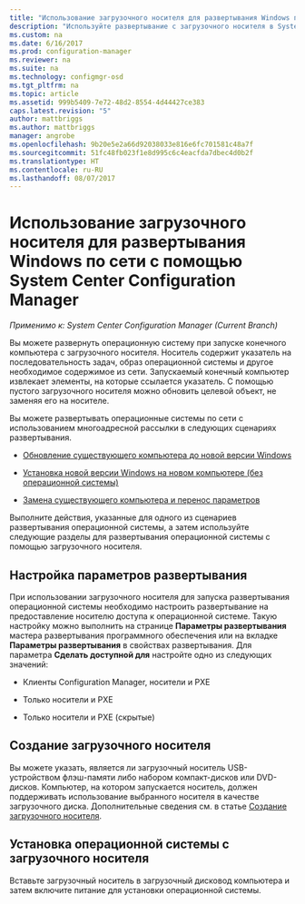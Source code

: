 ```yaml
---
title: "Использование загрузочного носителя для развертывания Windows по сети | Документы Майкрософт"
description: "Используйте развертывание с загрузочного носителя в System Center Configuration Manager, чтобы развернуть операционную систему при запуске конечного компьютера."
ms.custom: na
ms.date: 6/16/2017
ms.prod: configuration-manager
ms.reviewer: na
ms.suite: na
ms.technology: configmgr-osd
ms.tgt_pltfrm: na
ms.topic: article
ms.assetid: 999b5409-7e72-48d2-8554-4d44427ce383
caps.latest.revision: "5"
author: mattbriggs
ms.author: mattbriggs
manager: angrobe
ms.openlocfilehash: 9b20e5e2a66d92038033e816e6fc701581c48a7f
ms.sourcegitcommit: 51fc48fb023f1e8d995c6c4eacfda7dbec4d0b2f
ms.translationtype: HT
ms.contentlocale: ru-RU
ms.lasthandoff: 08/07/2017
---
```

# <a name="use-bootable-media-to-deploy-windows-over-the-network-with-system-center-configuration-manager"></a>Использование загрузочного носителя для развертывания Windows по сети с помощью System Center Configuration Manager

*Применимо к: System Center Configuration Manager (Current Branch)*

Вы можете развернуть операционную систему при запуске конечного компьютера с загрузочного носителя. Носитель содержит указатель на последовательность задач, образ операционной системы и другое необходимое содержимое из сети. Запускаемый конечный компьютер извлекает элементы, на которые ссылается указатель. С помощью пустого загрузочного носителя можно обновить целевой объект, не заменяя его на носителе.

Вы можете развертывать операционные системы по сети с использованием многоадресной рассылки в следующих сценариях развертывания.

-   [Обновление существующего компьютера до новой версии Windows](refresh-an-existing-computer-with-a-new-version-of-windows.md)

-   [Установка новой версии Windows на новом компьютере (без операционной системы)](install-new-windows-version-new-computer-bare-metal.md)  

-   [Замена существующего компьютера и перенос параметров](replace-an-existing-computer-and-transfer-settings.md)  

Выполните действия, указанные для одного из сценариев развертывания операционной системы, а затем используйте следующие разделы для развертывания операционной системы с помощью загрузочного носителя.  

## <a name="configure-deployment-settings"></a>Настройка параметров развертывания  
При использовании загрузочного носителя для запуска развертывания операционной системы необходимо настроить развертывание на предоставление носителю доступа к операционной системе. Такую настройку можно выполнить на странице **Параметры развертывания** мастера развертывания программного обеспечения или на вкладке **Параметры развертывания** в свойствах развертывания. Для параметра **Сделать доступной для** настройте одно из следующих значений:

-   Клиенты Configuration Manager, носители и PXE

-   Только носители и PXE

-   Только носители и PXE (скрытые)

## <a name="create-the-bootable-media"></a>Создание загрузочного носителя
Вы можете указать, является ли загрузочный носитель USB-устройством флэш-памяти либо набором компакт-дисков или DVD-дисков. Компьютер, на котором запускается носитель, должен поддерживать использование выбранного носителя в качестве загрузочного диска. Дополнительные сведения см. в статье [Создание загрузочного носителя](create-bootable-media.md).  

##  <a name="BKMK_Deploy"></a> Установка операционной системы с загрузочного носителя  
Вставьте загрузочный носитель в загрузочный дисковод компьютера и затем включите питание для установки операционной системы.
